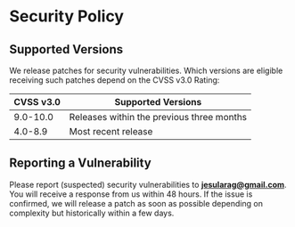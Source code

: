 # Security Policy

## Supported Versions

We release patches for security vulnerabilities. Which versions are eligible
receiving such patches depend on the CVSS v3.0 Rating:

| CVSS v3.0 | Supported Versions                        |
| --------- | ----------------------------------------- |
| 9.0-10.0  | Releases within the previous three months |
| 4.0-8.9   | Most recent release                       |

## Reporting a Vulnerability

Please report (suspected) security vulnerabilities to
**[jesularag@gmail.com](mailto:jesularag@gmail.com)**. You will receive a response from
us within 48 hours. If the issue is confirmed, we will release a patch as soon
as possible depending on complexity but historically within a few days.
